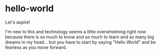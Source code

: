 # hello-world
Let's aspire!

I'm new to this and technology seems a little overwhelming right now because there is so much to know and so much to learn and so many big dreams in my head... but you have to start by saying "Hello World" and be fearless as you move forward. 
